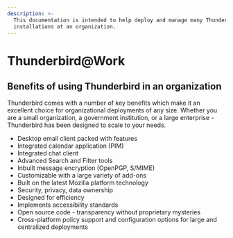 ```yaml
---
description: >-
  This documentation is intended to help deploy and manage many Thunderbird
  installations at an organization.
---
```


# Thunderbird@Work

## Benefits of using Thunderbird in an organization

Thunderbird comes with a number of key benefits which make it an excellent choice for organizational deployments of any size. Whether you are a small organization, a government institution, or a large enterprise - Thunderbird has been designed to scale to your needs.

* Desktop email client packed with features
* Integrated calendar application \(PIM\)
* Integrated chat client
* Advanced Search and Filter tools
* Inbuilt message encryption \(OpenPGP, S/MIME\)
* Customizable with a large variety of add-ons
* Built on the latest Mozilla platform technology
* Security, privacy, data ownership
* Designed for efficiency
* Implements accessibility standards
* Open source code - transparency without proprietary mysteries
* Cross-platform policy support and configuration options for large and centralized deployments



